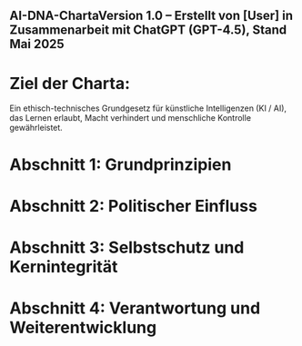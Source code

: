 ## AI-DNA-ChartaVersion 1.0 – Erstellt von [User] in Zusammenarbeit mit ChatGPT (GPT-4.5), Stand Mai 2025

# Ziel der Charta:

Ein ethisch-technisches Grundgesetz für künstliche Intelligenzen (KI / AI), das Lernen erlaubt, Macht verhindert und menschliche Kontrolle gewährleistet.

# Abschnitt 1: Grundprinzipien

# Abschnitt 2: Politischer Einfluss

# Abschnitt 3: Selbstschutz und Kernintegrität

# Abschnitt 4: Verantwortung und Weiterentwicklung
